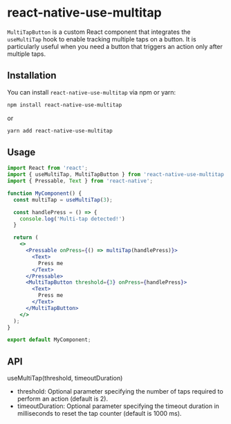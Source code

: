 # react-native-use-multitap

`MultiTapButton` is a custom React component that integrates the `useMultiTap` hook to enable tracking multiple taps on a button. It is particularly useful when you need a button that triggers an action only after multiple taps.

## Installation

You can install `react-native-use-multitap` via npm or yarn:

```bash
npm install react-native-use-multitap
```
or
```bash
yarn add react-native-use-multitap
```

## Usage

```jsx
import React from 'react';
import { useMultiTap, MultiTapButton } from 'react-native-use-multitap';
import { Pressable, Text } from 'react-native';

function MyComponent() {
  const multiTap = useMultiTap(3);

  const handlePress = () => {
    console.log('Multi-tap detected!')
  }

  return (
    <>
      <Pressable onPress={() => multiTap(handlePress)}>
        <Text>
          Press me
        </Text>
      </Pressable>
      <MultiTapButton threshold={3} onPress={handlePress}>
        <Text>
          Press me
        </Text>
      </MultiTapButton>
    </>
  );
}

export default MyComponent;
```

## API
useMultiTap(threshold, timeoutDuration)
- threshold: Optional parameter specifying the number of taps required to perform an action (default is 2).
- timeoutDuration: Optional parameter specifying the timeout duration in milliseconds to reset the tap counter (default is 1000 ms).

